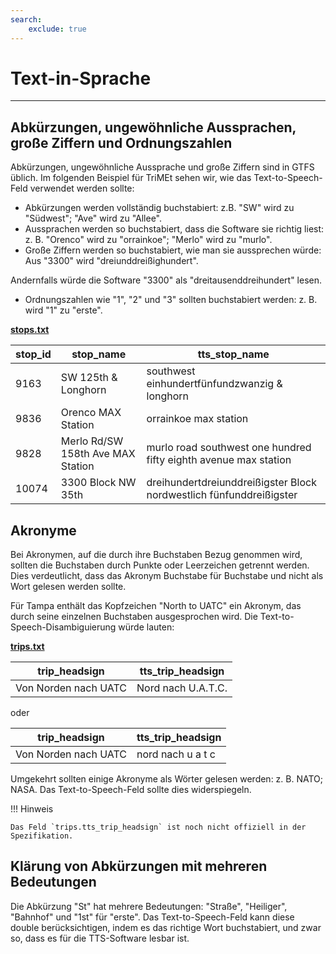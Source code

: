 ```yaml
---
search:
    exclude: true
---
```


# Text-in-Sprache

<hr/>

## Abkürzungen, ungewöhnliche Aussprachen, große Ziffern und Ordnungszahlen

Abkürzungen, ungewöhnliche Aussprache und große Ziffern sind in GTFS üblich. Im folgenden Beispiel für TriMEt sehen wir, wie das Text-to-Speech-Feld verwendet werden sollte:

- Abkürzungen werden vollständig buchstabiert: z.B. "SW" wird zu "Südwest"; "Ave" wird zu "Allee".
- Aussprachen werden so buchstabiert, dass die Software sie richtig liest: z. B. "Orenco" wird zu "orrainkoe"; "Merlo" wird zu "murlo".
- Große Ziffern werden so buchstabiert, wie man sie aussprechen würde: Aus "3300" wird "dreiunddreißighundert".

Andernfalls würde die Software "3300" als "dreitausenddreihundert" lesen.

- Ordnungszahlen wie "1", "2" und "3" sollten buchstabiert werden: z. B. wird "1" zu "erste".

[**stops.txt**](../../reference/#stopstxt)

| stop_id | stop_name                         | tts_stop_name                                                       |
| ------- | --------------------------------- |---------------------------------------------------------------------|
| 9163    | SW 125th &amp; Longhorn           | southwest einhundertfünfundzwanzig &amp; longhorn                   |
| 9836    | Orenco MAX Station                | orrainkoe max station                                               |
| 9828    | Merlo Rd/SW 158th Ave MAX Station | murlo road southwest one hundred fifty eighth avenue max station    |
| 10074   | 3300 Block NW 35th                | dreihundertdreiunddreißigster Block nordwestlich fünfunddreißigster |

## Akronyme

Bei Akronymen, auf die durch ihre Buchstaben Bezug genommen wird, sollten die Buchstaben durch Punkte oder Leerzeichen getrennt werden. Dies verdeutlicht, dass das Akronym Buchstabe für Buchstabe und nicht als Wort gelesen werden sollte.

Für Tampa enthält das Kopfzeichen "North to UATC" ein Akronym, das durch seine einzelnen Buchstaben ausgesprochen wird. Die Text-to-Speech-Disambiguierung würde lauten:

[**trips.txt**](../../reference/#tripstxt)

| trip_headsign        | tts_trip_headsign |
| -------------------- | --------------------- |
| Von Norden nach UATC | Nord nach U.A.T.C.    |

oder

| trip_headsign        | tts_trip_headsign |
| -------------------- | --------------------- |
| Von Norden nach UATC | nord nach u a t c     |

Umgekehrt sollten einige Akronyme als Wörter gelesen werden: z. B. NATO; NASA. Das Text-to-Speech-Feld sollte dies widerspiegeln.

!!! Hinweis

    Das Feld `trips.tts_trip_headsign` ist noch nicht offiziell in der Spezifikation.

## Klärung von Abkürzungen mit mehreren Bedeutungen

Die Abkürzung "St" hat mehrere Bedeutungen: "Straße", "Heiliger", "Bahnhof" und "1st" für "erste". Das Text-to-Speech-Feld kann diese double berücksichtigen, indem es das richtige Wort buchstabiert, und zwar so, dass es für die TTS-Software lesbar ist.
